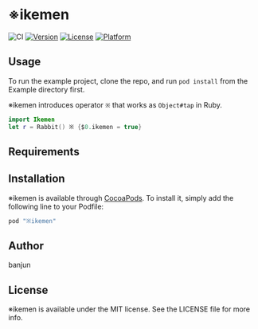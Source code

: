 # ※ikemen

![CI](https://github.com/banjun/ikemen/workflows/CI/badge.svg)
[![Version](https://img.shields.io/cocoapods/v/※ikemen.svg?style=flat)](http://cocoapods.org/pods/※ikemen)
[![License](https://img.shields.io/cocoapods/l/※ikemen.svg?style=flat)](http://cocoapods.org/pods/※ikemen)
[![Platform](https://img.shields.io/cocoapods/p/※ikemen.svg?style=flat)](http://cocoapods.org/pods/※ikemen)

## Usage

To run the example project, clone the repo, and run `pod install` from the Example directory first.

※ikemen introduces operator `※` that works as `Object#tap` in Ruby.

```swift
import Ikemen
let r = Rabbit() ※ {$0.ikemen = true}
```

## Requirements

## Installation

※ikemen is available through [CocoaPods](http://cocoapods.org). To install
it, simply add the following line to your Podfile:

```ruby
pod "※ikemen"
```

## Author

banjun

## License

※ikemen is available under the MIT license. See the LICENSE file for more info.
